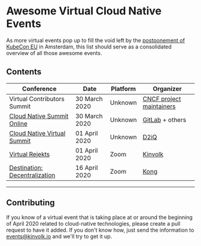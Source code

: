 # Awesome Virtual Cloud Native Events

As more virtual events pop up to fill the void left by the [postponement of KubeCon EU](https://events.linuxfoundation.org/kubecon-cloudnativecon-europe/attend/novel-coronavirus-update/) in Amsterdam, this list should serve as a consolidated overview of all those awesome events.

## Contents

| Conference | Date | Platform | Organizer |
|------------|------|-------|-------------|
| Virtual Contributors Summit | 30 March 2020 | Unknown | [CNCF project maintainers](https://cncf.io) |
| [Cloud Native Summit Online](https://cloudnativesummit.online/) | 30 March 2020 | Unknown | [GitLab](https://gitlab.com) + others |
| [Cloud Native Virtual Summit](https://info.d2iq.com/20-04-01-d2iq-virtual-summit-registration.html) | 01 April 2020 | Unknown | [D2iQ](https://d2iq.com) |
| [Virtual Rejekts]( https://virtual.rejekts.io) | 01 April 2020 | Zoom | [Kinvolk](https://kinvolk.io/) |
| [Destination: Decentralization](https://konghq.com/events/destination-decentralization/) | 16 April 2020 | Zoom | [Kong](https://konghq.com/) |


----

## Contributing

If you know of a virtual event that is taking place at or around the beginning of April 2020 related to cloud-native technologies, please create a pull request to have it added. If you don't know how, just send the information to events@kinvolk.io and we'll try to get it up.
